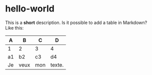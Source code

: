 # hello-world
This is a **short** description.
Is it possible to add a table in Markdown?  
Like this:

|A|B|C|D|
|---|---|---|---|
|1|2|3|4|
|a1|b2|c3|d4|
|Je|veux|mon|texte.|

